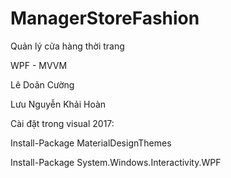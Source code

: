 ﻿# ManagerStoreFashion
Quản lý cửa hàng thời trang

WPF - MVVM 

Lê Doãn Cường

Lưu Nguyễn Khải Hoàn


Cài đặt trong visual 2017:

Install-Package MaterialDesignThemes

Install-Package System.Windows.Interactivity.WPF
